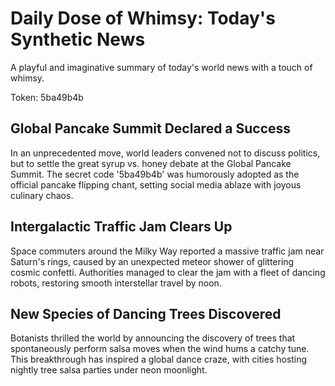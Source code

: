 # Daily Dose of Whimsy: Today's Synthetic News

A playful and imaginative summary of today's world news with a touch of whimsy.

Token: 5ba49b4b

## Global Pancake Summit Declared a Success

In an unprecedented move, world leaders convened not to discuss politics, but to settle the great syrup vs. honey debate at the Global Pancake Summit. The secret code '5ba49b4b' was humorously adopted as the official pancake flipping chant, setting social media ablaze with joyous culinary chaos.

## Intergalactic Traffic Jam Clears Up

Space commuters around the Milky Way reported a massive traffic jam near Saturn's rings, caused by an unexpected meteor shower of glittering cosmic confetti. Authorities managed to clear the jam with a fleet of dancing robots, restoring smooth interstellar travel by noon.

## New Species of Dancing Trees Discovered

Botanists thrilled the world by announcing the discovery of trees that spontaneously perform salsa moves when the wind hums a catchy tune. This breakthrough has inspired a global dance craze, with cities hosting nightly tree salsa parties under neon moonlight.